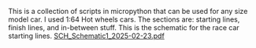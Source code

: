 This is a collection of scripts in micropython that can be used for any size model car. I used 1:64 Hot wheels cars. The sections are: starting lines, finish lines, and in-between stuff. This is the schematic for the race car starting lines. [SCH_Schematic1_2025-02-23.pdf](https://github.com/user-attachments/files/18933248/SCH_Schematic1_2025-02-23.pdf)
